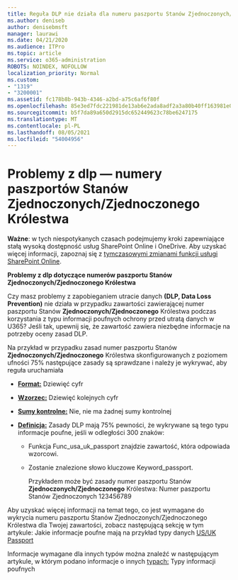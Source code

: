 ```yaml
---
title: Reguła DLP nie działa dla numeru paszportu Stanów Zjednoczonych/Zjednoczonego Królestwa
ms.author: deniseb
author: denisebmsft
manager: laurawi
ms.date: 04/21/2020
ms.audience: ITPro
ms.topic: article
ms.service: o365-administration
ROBOTS: NOINDEX, NOFOLLOW
localization_priority: Normal
ms.custom:
- "1319"
- "3200001"
ms.assetid: fc178b8b-943b-4346-a2bd-a75c6af6f80f
ms.openlocfilehash: 85e3ed7fdc221981de13ab6e2ada8adf2a3a80b40ff163981e047cc4a02a1514
ms.sourcegitcommit: b5f7da89a650d2915dc652449623c78be6247175
ms.translationtype: MT
ms.contentlocale: pl-PL
ms.lasthandoff: 08/05/2021
ms.locfileid: "54004956"
---
```

# <a name="problems-with-dlp---usuk-passport-numbers"></a>Problemy z dlp — numery paszportów Stanów Zjednoczonych/Zjednoczonego Królestwa

**Ważne**: w tych niespotykanych czasach podejmujemy kroki zapewniające stałą wysoką dostępność usług SharePoint Online i OneDrive. Aby uzyskać więcej informacji, zapoznaj się z [tymczasowymi zmianami funkcji usługi SharePoint Online](https://aka.ms/ODSPAdjustments).

**Problemy z dlp dotyczące numerów paszportu Stanów Zjednoczonych/Zjednoczonego Królestwa**

Czy masz problemy z zapobieganiem utracie danych **(DLP, Data Loss Prevention)** nie działa w przypadku zawartości zawierającej numer paszportu Stanów **Zjednoczonych/Zjednoczonego** Królestwa podczas korzystania z typu informacji poufnych ochrony przed utratą danych w U365? Jeśli tak, upewnij się, że zawartość zawiera niezbędne informacje na potrzeby oceny zasad DLP.
  
Na przykład w przypadku zasad numer paszportu Stanów **Zjednoczonych/Zjednoczonego** Królestwa skonfigurowanych z poziomem ufności 75% następujące zasady są sprawdzane i należy je wykrywać, aby reguła uruchamiała
  
- **[Format:](https://docs.microsoft.com/microsoft-365/compliance/sensitive-information-type-entity-definitions#format-77)** Dziewięć cyfr

- **[Wzorzec:](https://docs.microsoft.com/microsoft-365/compliance/sensitive-information-type-entity-definitions#pattern-77)** Dziewięć kolejnych cyfr

- **[Sumy kontrolne:](https://docs.microsoft.com/microsoft-365/compliance/sensitive-information-type-entity-definitions#checksum-76)** Nie, nie ma żadnej sumy kontrolnej

- **[Definicja:](https://docs.microsoft.com/microsoft-365/compliance/sensitive-information-type-entity-definitions#definition-77)** Zasady DLP mają 75% pewności, że wykrywane są tego typu informacje poufne, jeśli w odległości 300 znaków:

  - Funkcja Func_usa_uk_passport znajdzie zawartość, która odpowiada wzorcowi.

  - Zostanie znalezione słowo kluczowe Keyword_passport.

    Przykładem może być zasady numer paszportu Stanów **Zjednoczonych/Zjednoczonego** Królestwa: Numer paszportu Stanów Zjednoczonych 123456789

Aby uzyskać więcej informacji na temat tego, co jest wymagane do wykrycia numeru paszportu Stanów Zjednoczonych/Zjednoczonego Królestwa dla Twojej zawartości, zobacz następującą sekcję w tym artykule: Jakie informacje poufne mają na przykład typy danych [US/UK Passport](https://docs.microsoft.com/microsoft-365/compliance/sensitive-information-type-entity-definitions#us--uk-passport-number)
  
Informacje wymagane dla innych typów można znaleźć w następującym artykule, w którym podano informacje o innych [typach:](https://docs.microsoft.com/microsoft-365/compliance/sensitive-information-type-entity-definitions) Typy informacji poufnych
  